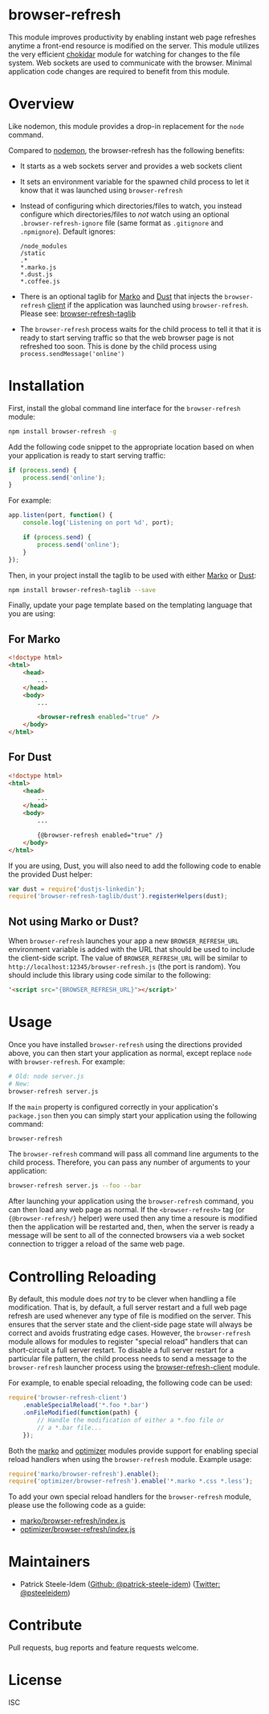 browser-refresh
===============
This module improves productivity by enabling instant web page refreshes anytime a front-end resource is modified on the server. This module utilizes the very efficient [chokidar](https://github.com/paulmillr/chokidar) module for watching for changes to the file system. Web sockets are used to communicate with the browser. Minimal application code changes are required to benefit from this module.

# Overview

Like nodemon, this module provides a drop-in replacement for the `node` command.

Compared to [nodemon](https://github.com/remy/nodemon), the browser-refresh has the following benefits:

* It starts as a web sockets server and provides a web sockets client
* It sets an environment variable for the spawned child process to let it know that it was launched using `browser-refresh`
* Instead of configuring which directories/files to watch, you instead configure which directories/files to _not_ watch using an optional `.browser-refresh-ignore` file (same format as `.gitignore` and `.npmignore`). Default ignores:

    ```
    /node_modules
    /static
    .*
    *.marko.js
    *.dust.js
    *.coffee.js
    ```

* There is an optional taglib for [Marko](https://github.com/raptorjs3/raptor-templates) and [Dust](https://github.com/linkedin/dustjs) that injects the `browser-refresh` [client](https://github.com/patrick-steele-idem/browser-refresh/blob/master/lib/browser-refresh-client.js) if the application was launched using `browser-refresh`. Please see: [browser-refresh-taglib](https://github.com/patrick-steele-idem/browser-refresh-taglib)
* The `browser-refresh` process waits for the child process to tell it that it is ready to start serving traffic so that the web browser page is not refreshed too soon. This is done by the child process using `process.sendMessage('online')`

# Installation

First, install the global command line interface for the `browser-refresh` module:

```bash
npm install browser-refresh -g
```

Add the following code snippet to the appropriate location based on when your application is ready to start serving traffic:

```javascript
if (process.send) {
    process.send('online');
}
```

For example:

```javascript
app.listen(port, function() {
    console.log('Listening on port %d', port);

    if (process.send) {
        process.send('online');
    }
});
```

Then, in your project install the taglib to be used with either [Marko](https://github.com/raptorjs3/raptor-templates) or [Dust](https://github.com/linkedin/dustjs):

```bash
npm install browser-refresh-taglib --save
```

Finally, update your page template based on the templating language that you are using:

## For Marko

```html
<!doctype html>
<html>
    <head>
        ...
    </head>
    <body>
        ...

        <browser-refresh enabled="true" />
    </body>
</html>
```

## For Dust

```html
<!doctype html>
<html>
    <head>
        ...
    </head>
    <body>
        ...

        {@browser-refresh enabled="true" /}
    </body>
</html>
```

If you are using, Dust, you will also need to add the following code to enable the provided Dust helper:

```javascript
var dust = require('dustjs-linkedin');
require('browser-refresh-taglib/dust').registerHelpers(dust);
```

## Not using Marko or Dust?

When `browser-refresh` launches your app a new `BROWSER_REFRESH_URL` environment variable is added with the URL that should be used to include the client-side script. The value of `BROWSER_REFRESH_URL` will be similar to `http://localhost:12345/browser-refresh.js` (the port is random). You should include this library using code similar to the following:

```html
'<script src="{BROWSER_REFRESH_URL}"></script>'
```



# Usage

Once you have installed `browser-refresh` using the directions provided above, you can then start your application as normal, except replace `node` with `browser-refresh`. For example:

```bash
# Old: node server.js
# New:
browser-refresh server.js
```

If the `main` property is configured correctly in your application's `package.json` then you can simply start your application using the following command:

```bash
browser-refresh
```

The `browser-refresh` command will pass all command line arguments to the child process. Therefore, you can pass any number of arguments to your application:

```bash
browser-refresh server.js --foo --bar
```

After launching your application using the `browser-refresh` command, you can then load any web page as normal. If the `<browser-refresh>` tag (or `{@browser-refresh/}` helper) were used then any time a resoure is modified then the application will be restarted and, then, when the server is ready a message will be sent to all of the connected browsers via a web socket connection to trigger a reload of the same web page.

# Controlling Reloading

By default, this module does _not_ try to be clever when handling a file modification. That is, by default, a full server restart and a full web page refresh are used whenever any type of file is modified on the server. This ensures that the server state and the client-side page state will always be correct and avoids frustrating edge cases. However, the `browser-refresh` module allows for modules to register "special reload" handlers that can short-circuit a full server restart. To disable a full server restart for a particular file pattern, the child process needs to send a message to the `browser-refresh` launcher process using the [browser-refresh-client](https://github.com/patrick-steele-idem/browser-refresh-client) module.

For example, to enable special reloading, the following code can be used:

```javascript
require('browser-refresh-client')
    .enableSpecialReload('*.foo *.bar')
    .onFileModified(function(path) {
        // Handle the modification of either a *.foo file or
        // a *.bar file...
    });
```

Both the [marko](https://github.com/raptorjs/marko) and [optimizer](https://github.com/raptorjs/optimizer) modules provide support for enabling special reload handlers when using the `browser-refresh` module. Example usage:

```javascript
require('marko/browser-refresh').enable();
require('optimizer/browser-refresh').enable('*.marko *.css *.less');
```

To add your own special reload handlers for the `browser-refresh` module, please use the following code as a guide:

- [marko/browser-refresh/index.js](https://github.com/raptorjs/marko/blob/master/browser-refresh/index.js)
- [optimizer/browser-refresh/index.js](https://github.com/raptorjs/optimizer/blob/master/browser-refresh/index.js)

# Maintainers

* Patrick Steele-Idem ([Github: @patrick-steele-idem](http://github.com/patrick-steele-idem)) ([Twitter: @psteeleidem](http://twitter.com/psteeleidem))

# Contribute

Pull requests, bug reports and feature requests welcome.

# License

ISC
